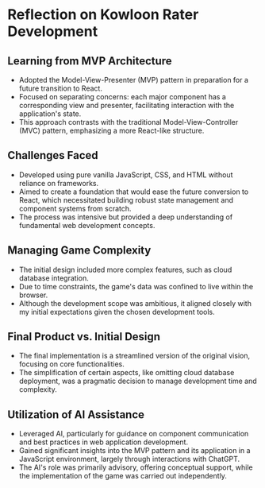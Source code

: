 # Reflection on Kowloon Rater Development

## Learning from MVP Architecture
- Adopted the Model-View-Presenter (MVP) pattern in preparation for a future transition to React.
- Focused on separating concerns: each major component has a corresponding view and presenter, facilitating interaction with the application's state.
- This approach contrasts with the traditional Model-View-Controller (MVC) pattern, emphasizing a more React-like structure.

## Challenges Faced
- Developed using pure vanilla JavaScript, CSS, and HTML without reliance on frameworks.
- Aimed to create a foundation that would ease the future conversion to React, which necessitated building robust state management and component systems from scratch.
- The process was intensive but provided a deep understanding of fundamental web development concepts.

## Managing Game Complexity
- The initial design included more complex features, such as cloud database integration.
- Due to time constraints, the game's data was confined to live within the browser.
- Although the development scope was ambitious, it aligned closely with my initial expectations given the chosen development tools.

## Final Product vs. Initial Design
- The final implementation is a streamlined version of the original vision, focusing on core functionalities.
- The simplification of certain aspects, like omitting cloud database deployment, was a pragmatic decision to manage development time and complexity.

## Utilization of AI Assistance
- Leveraged AI, particularly for guidance on component communication and best practices in web application development.
- Gained significant insights into the MVP pattern and its application in a JavaScript environment, largely through interactions with ChatGPT.
- The AI's role was primarily advisory, offering conceptual support, while the implementation of the game was carried out independently.